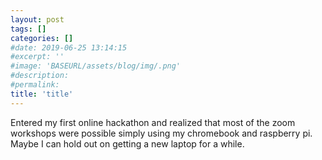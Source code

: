```yaml
---
layout: post
tags: []
categories: []
#date: 2019-06-25 13:14:15
#excerpt: ''
#image: 'BASEURL/assets/blog/img/.png'
#description:
#permalink:
title: 'title'
---
```



Entered my first online hackathon and realized that most of the zoom workshops were possible simply using my chromebook and raspberry pi. Maybe I can hold out on getting a new laptop for a while. 
